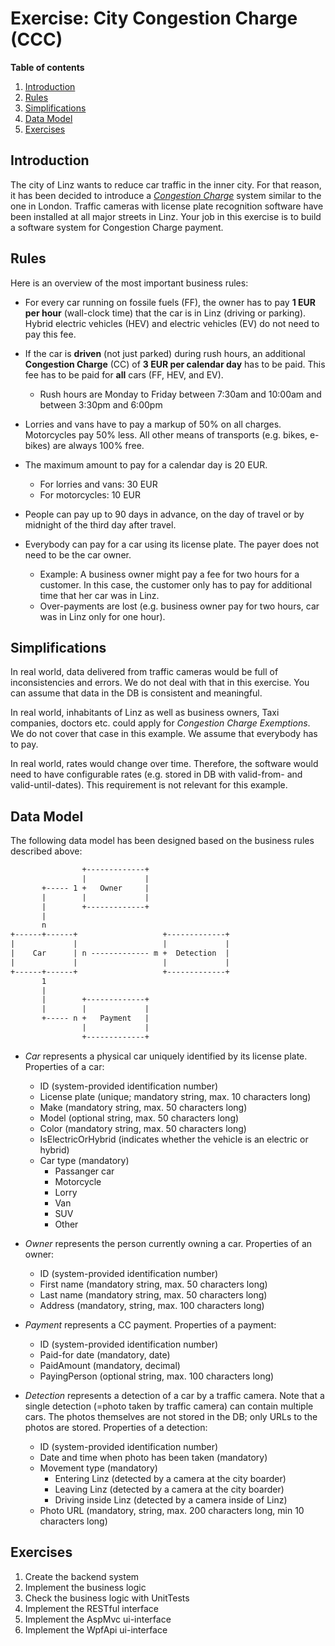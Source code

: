 ﻿# Exercise: City Congestion Charge (CCC)  

**Table of contents**  
1. [Introduction](#introduction)  
2. [Rules](#rules)  
3. [Simplifications](#simplifications)  
4. [Data Model](#data-model)  
5. [Exercises](#exercises)  

## Introduction  

The city of Linz wants to reduce car traffic in the inner city. For that reason, it has been decided to introduce a [*Congestion Charge*](https://de.wikipedia.org/wiki/Innenstadtmaut) system similar to the one in London. Traffic cameras with license plate recognition software have been installed at all major streets in Linz. Your job in this exercise is to build a software system for Congestion Charge payment.  

## Rules  

Here is an overview of the most important business rules:  

* For every car running on fossile fuels (FF), the owner has to pay **1 EUR per hour** (wall-clock time) that the car is in Linz (driving or parking). Hybrid electric vehicles (HEV) and electric vehicles (EV) do not need to pay this fee.  

* If the car is **driven** (not just parked) during rush hours, an additional **Congestion Charge** (CC) of **3 EUR per calendar day** has to be paid. This fee has to be paid for **all** cars (FF, HEV, and EV).  
  * Rush hours are Monday to Friday between 7:30am and 10:00am and between 3:30pm and 6:00pm  

* Lorries and vans have to pay a markup of 50% on all charges. Motorcycles pay 50% less. All other means of transports (e.g. bikes, e-bikes) are always 100% free.  

* The maximum amount to pay for a calendar day is 20 EUR.  
  * For lorries and vans: 30 EUR  
  * For motorcycles: 10 EUR  

* People can pay up to 90 days in advance, on the day of travel or by midnight of the third day after travel.  

* Everybody can pay for a car using its license plate. The payer does not need to be the car owner.  
  * Example: A business owner might pay a fee for two hours for a customer. In this case, the customer only has to pay for additional time that her car was in Linz.  
  * Over-payments are lost (e.g. business owner pay for two hours, car was in Linz only for one hour).  

## Simplifications  

In real world, data delivered from traffic cameras would be full of inconsistencies and errors. We do not deal with that in this exercise. You can assume that data in the DB is consistent and meaningful.  

In real world, inhabitants of Linz as well as business owners, Taxi companies, doctors etc. could apply for *Congestion Charge Exemptions*. We do not cover that case in this example. We assume that everybody has to pay.  

In real world, rates would change over time. Therefore, the software would need to have configurable rates (e.g. stored in DB with valid-from- and valid-until-dates). This requirement is not relevant for this example.  

## Data Model  

The following data model has been designed based on the business rules described above:  

```txt  
                +-------------+   
                |             |   
       +----- 1 +   Owner     |   
       |        |             |   
       |        +-------------+   
       |                                 
       n       
+------+------+                   +-------------+  
|             |                   |             |  
|    Car      | n ------------- m +  Detection  |  
|             |                   |             |  
+------+------+                   +-------------+  
       1             
       |             
       |        +-------------+  
       |        |             |         
       +----- n +   Payment   |  
                |             |  
                +-------------+  

```  

* *Car* represents a physical car uniquely identified by its license plate. Properties of a car:  
  * ID (system-provided identification number)  
  * License plate (unique; mandatory string, max. 10 characters long)  
  * Make (mandatory string, max. 50 characters long)  
  * Model (optional string, max. 50 characters long)  
  * Color (mandatory string, max. 50 characters long)  
  * IsElectricOrHybrid (indicates whether the vehicle is an electric or hybrid)  
  * Car type (mandatory)  
    * Passanger car  
    * Motorcycle  
    * Lorry  
    * Van  
    * SUV  
    * Other  

* *Owner* represents the person currently owning a car. Properties of an owner:  
  * ID (system-provided identification number)  
  * First name (mandatory string, max. 50 characters long)  
  * Last name (mandatory string, max. 50 characters long)  
  * Address (mandatory, string, max. 100 characters long)  

* *Payment* represents a CC payment. Properties of a payment:  
  * ID (system-provided identification number)  
  * Paid-for date (mandatory, date)  
  * PaidAmount (mandatory, decimal)  
  * PayingPerson (optional string, max. 100 characters long)  

* *Detection* represents a detection of a car by a traffic camera. Note that a single detection (=photo taken by traffic camera) can contain multiple cars. The photos themselves are not stored in the DB; only URLs to the photos are stored. Properties of a detection:  
  * ID (system-provided identification number)  
  * Date and time when photo has been taken (mandatory)  
  * Movement type (mandatory)  
    * Entering Linz (detected by a camera at the city boarder)  
    * Leaving Linz (detected by a camera at the city boarder)  
    * Driving inside Linz (detected by a camera inside of Linz)  
  * Photo URL (mandatory, string, max. 200 characters long, min 10 characters long)  

## Exercises  

1. Create the backend system  
2. Implement the business logic  
3. Check the business logic with UnitTests  
4. Implement the RESTful interface  
5. Implement the AspMvc ui-interface  
6. Implement the WpfApi ui-interface  
